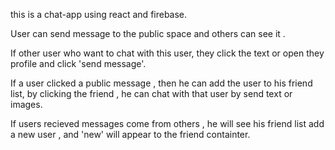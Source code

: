 this is a chat-app using react and firebase.

User can send message to the public space and others can see it .

If other user who want to chat with this user, they click the text or open they profile and click 'send message'.

If a user clicked a public message , then he can add the user to his friend list, by clicking the friend , he can chat with that user by send text or images.

If users recieved messages come from others , he will see his friend list add a new user , and 'new' will appear to the friend containter.